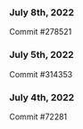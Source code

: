 ### July 8th, 2022

Commit #278521

### July 5th, 2022

Commit #314353


### July 4th, 2022

Commit #72281
